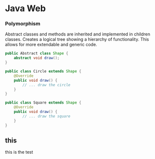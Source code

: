 # Java Web 

### Polymorphism 

Abstract classes and methods are inherited and implemented in children classes. Creates a logical tree showing a hierarchy of functionality. This allows for more extendable and generic code.

```Java
public Abstract class Shape {
    abstract void draw();
}

public class Circle extends Shape {
    @Override 
    public void draw() {
        // ... draw the circle
    }
}

public class Square extends Shape {
    @Override 
    public void draw() {
        // ... draw the square
    }
}
```


## this 
this is the test
